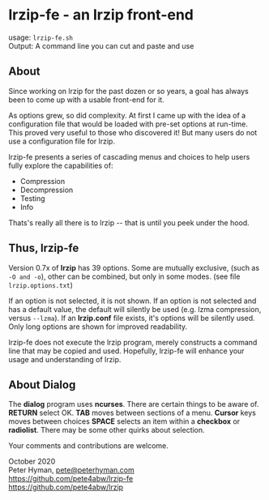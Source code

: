 # lrzip-fe - an lrzip front-end

usage: `lrzip-fe.sh`  
Output: A command line you can cut and paste and use

## About

Since working on lrzip for the past dozen or so years, a goal has
always been to come up with a usable front-end for it.

As options grew, so did complexity. At first I came up with the
idea of a configuration file that would be loaded with pre-set
options at run-time. This proved very useful to those who
discovered it! But many users do not use a configuration file for
lrzip.

lrzip-fe presents a series of cascading menus and choices to help
users fully explore the capabilities of:

* Compression
* Decompression
* Testing
* Info

Thats's really all there is to lrzip -- that is until you peek
under the hood.

## Thus, lrzip-fe

Version 0.7x of **lrzip** has 39 options. Some are mutually
exclusive, (such as `-O and -o`), other can be combined, but only
in some modes. (see file `lrzip.options.txt`)

If an option is not selected, it is not shown.  If an option is
not selected and has a default value, the default will silently
be used (e.g. lzma compression, versus `--lzma`).  If an
**lrzip.conf** file exists, it's options will be silently used.
Only long options are shown for improved readability.

lrzip-fe does not execute the lrzip program, merely constructs a
command line that may be copied and used.  Hopefully, lrzip-fe
will enhance your usage and understanding of lrzip.

## About Dialog

The **dialog** program uses **ncurses**. There are certain things
to be aware of. **RETURN** select OK. **TAB** moves between
sections of a menu. **Cursor** keys moves between choices
**SPACE** selects an item within a **checkbox** or **radiolist**.
There may be some other quirks about selection.

Your comments and contributions are welcome.

October 2020  
Peter Hyman, pete@peterhyman.com  
https://github.com/pete4abw/lrzip-fe  
https://github.com/pete4abw/lrzip  
